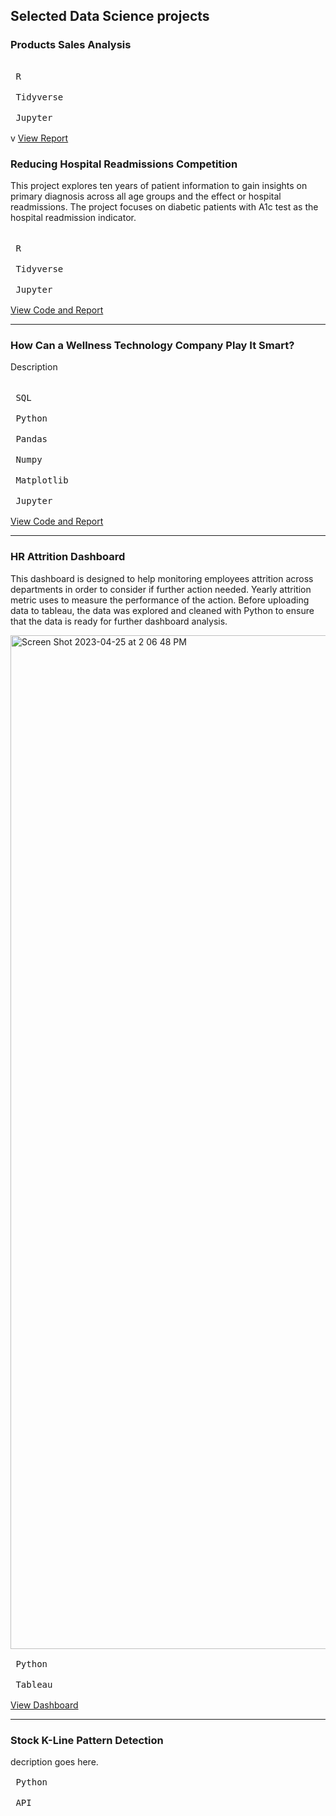 ## Selected Data Science projects

### Products Sales Analysis ####

<kbd> <br> R <br> </kbd> <kbd> <br> Tidyverse <br> </kbd> <kbd> <br> Jupyter <br> </kbd>  <br>v
[View Report](https://app.datacamp.com/workspace/w/52988f5d-7134-4f27-b4d3-fc87ca1875d0/edit)

### Reducing Hospital Readmissions Competition
This project explores ten years of patient information to gain insights on primary diagnosis across all age groups and the effect or hospital readmissions. The project focuses on diabetic patients with A1c test as the hospital readmission indicator.  
<br>
<kbd> <br> R <br> </kbd> <kbd> <br> Tidyverse <br> </kbd> <kbd> <br> Jupyter <br> </kbd>  <br>
[View Code and Report](https://app.datacamp.com/workspace/w/52988f5d-7134-4f27-b4d3-fc87ca1875d0/edit)
______________________________________________________________________________________

### How Can a Wellness Technology Company Play It Smart? ###
Description  
<br>
<kbd> <br> SQL <br> </kbd> <kbd> <br> Python <br> </kbd> <kbd> <br> Pandas <br> </kbd> <kbd> <br> Numpy <br> </kbd> <kbd> <br> Matplotlib <br> </kbd> <kbd> <br> Jupyter <br> </kbd>  <br>
[View Code and Report](https://app.datacamp.com/workspace/w/2c4024e5-32d0-4e97-b104-700939e6c543/edit)
______________________________________________________________________________________

### HR Attrition Dashboard ####
This dashboard is designed to help monitoring employees attrition across departments in order to consider if further action needed. Yearly attrition metric uses to measure the performance of the action. Before uploading data to tableau, the data was explored and cleaned with Python to ensure that the data is ready for further dashboard analysis.

<img width="1622" alt="Screen Shot 2023-04-25 at 2 06 48 PM" src="https://user-images.githubusercontent.com/107354453/234203245-3f45f253-2e7a-426f-a8dc-50f1f66539d5.png"> <br>
<kbd> <br> Python <br> </kbd> <kbd> <br> Tableau <br> </kbd>  <br>
[View Dashboard](https://public.tableau.com/views/EmployeeDashboard_16824066270040/AttritionDashboard?:language=en-US&publish=yes&:display_count=n&:origin=viz_share_link)
______________________________________________________________________________________

### Stock K-Line Pattern Detection ####
decription goes here. 
<br>
<kbd> <br> Python <br> </kbd> <kbd> <br> API <br> </kbd> 
<!--- ![data visualization](/path/to/image.png "Text to show on mouseover"). -->
